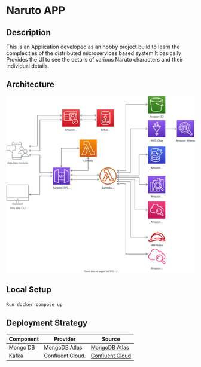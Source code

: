 # Naruto APP

## Description


This is an Application developed as an hobby project build to learn the complexities of the distributed microservices based system
It basically Provides the UI to see the details of various Naruto characters and their individual details.



## Architecture

![Architecture](naruto.svg)

## Local Setup

`Run docker compose up
`

## Deployment Strategy

| Component      |Provider                       |Source                       |
|----------------|-------------------------------|-----------------------------|
|Mongo DB        |MongoDB Atlas                  |[MongoDB Atlas](https://www.mongodb.com/atlas/database)            |
|Kafka           |Confluent Cloud.               |[Confluent Cloud](https://www.confluent.io/confluent-cloud/)            |